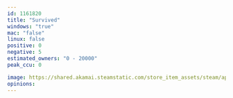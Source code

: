 ```yaml
---
id: 1161820
title: "Survived"
windows: "true"
mac: "false"
linux: false
positive: 0
negative: 5
estimated_owners: "0 - 20000"
peak_ccu: 0

image: https://shared.akamai.steamstatic.com/store_item_assets/steam/apps/1161820/header.jpg?t=1572851413
opinions:
---
```

